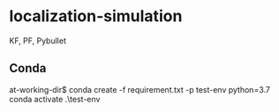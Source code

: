 # localization-simulation
KF, PF, Pybullet
## Conda
at-working-dir$ conda create -f requirement.txt -p test-env python=3.7
conda activate .\test-env
